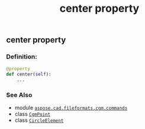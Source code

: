 ﻿---
title: center property
second_title: Aspose.CAD for Python via .NET API References
description: 
type: docs
weight: 60
url: /python-net/aspose.cad.fileformats.cgm.commands/circleelement/center/
is_root: false
---

## center property

### Definition:
```python
@property
def center(self):
    ...
```

### See Also
* module [`aspose.cad.fileformats.cgm.commands`](../../)
* class [`CgmPoint`](/cad/python-net/aspose.cad.fileformats.cgm.classes/cgmpoint)
* class [`CircleElement`](/cad/python-net/aspose.cad.fileformats.cgm.commands/circleelement)
